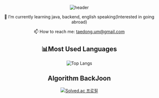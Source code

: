 
<!--
**TaeDongUm/taedongum** is a ✨ _special_ ✨ repository because its `README.md` (this file) appears on your GitHub profile.
-->
<div align="center">
  
![header](https://capsule-render.vercel.app/api?type=transparent&color=9900FF&height=300&section=header&text=Welcome!&&fontColor=9900FF&fontSize=80)

🌱 I’m currently learning java, backend, english speaking(Interested in going abroad)

📫 How to reach me: taedong.um@gmail.com
  

## 📊Most Used Languages

![Top Langs](https://github-readme-stats.vercel.app/api/top-langs/?username=TaeDongUm&layout=demo&theme=onedark)
<!--
![TaeDongUm github-stats](https://stats.hyochan.dev/api/github-stats-advanced?login=TaeDongUm)
-->
<!--
[![Top Langs](https://github-readme-stats.vercel.app/api/top-langs/?username=TaeDongUm&hide=PowerShell,Batchfile&layout=compact)]
-->

## Algorithm BackJoon
[![Solved.ac 프로필](http://mazassumnida.wtf/api/v2/generate_badge?boj=etdong)](https://solved.ac/etdong)


</div>
